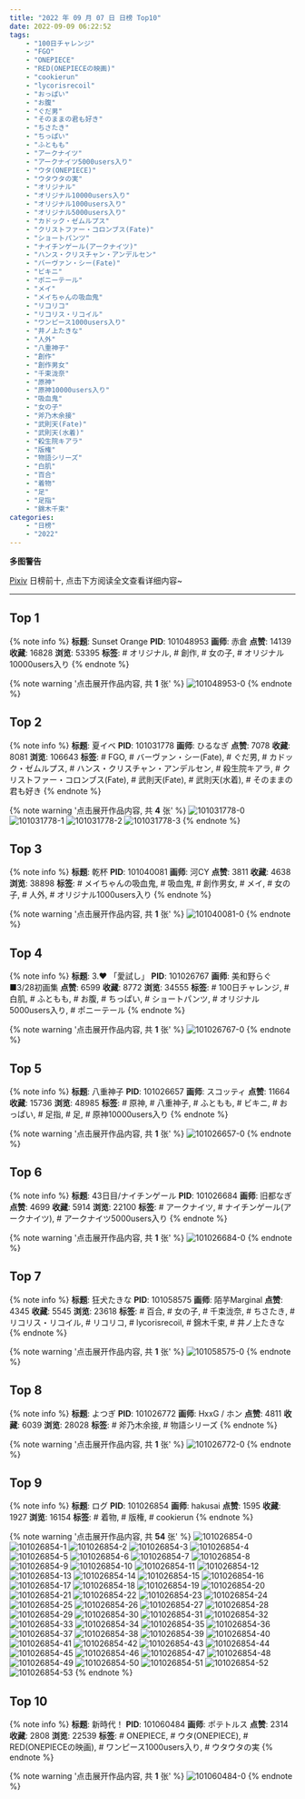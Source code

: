 ```yaml
---
title: "2022 年 09 月 07 日 日榜 Top10"
date: 2022-09-09 06:22:52
tags:
    - "100日チャレンジ"
    - "FGO"
    - "ONEPIECE"
    - "RED(ONEPIECEの映画)"
    - "cookierun"
    - "lycorisrecoil"
    - "おっぱい"
    - "お腹"
    - "ぐだ男"
    - "そのままの君も好き"
    - "ちさたき"
    - "ちっぱい"
    - "ふともも"
    - "アークナイツ"
    - "アークナイツ5000users入り"
    - "ウタ(ONEPIECE)"
    - "ウタウタの実"
    - "オリジナル"
    - "オリジナル10000users入り"
    - "オリジナル1000users入り"
    - "オリジナル5000users入り"
    - "カドック・ゼムルプス"
    - "クリストファー・コロンブス(Fate)"
    - "ショートパンツ"
    - "ナイチンゲール(アークナイツ)"
    - "ハンス・クリスチャン・アンデルセン"
    - "バーヴァン・シー(Fate)"
    - "ビキニ"
    - "ポニーテール"
    - "メイ"
    - "メイちゃんの吸血鬼"
    - "リコリコ"
    - "リコリス・リコイル"
    - "ワンピース1000users入り"
    - "井ノ上たきな"
    - "人外"
    - "八重神子"
    - "創作"
    - "創作男女"
    - "千束泷奈"
    - "原神"
    - "原神10000users入り"
    - "吸血鬼"
    - "女の子"
    - "斧乃木余接"
    - "武則天(Fate)"
    - "武則天(水着)"
    - "殺生院キアラ"
    - "版権"
    - "物語シリーズ"
    - "白肌"
    - "百合"
    - "着物"
    - "足"
    - "足指"
    - "錦木千束"
categories:
    - "日榜"
    - "2022"
---
```


<i class="fa fa-triangle-exclamation"></i>**多图警告**<i class="fa fa-triangle-exclamation"></i>

[Pixiv](https://www.pixiv.net/) 日榜前十, 点击下方阅读全文查看详细内容~

<!-- more -->

---

## Top 1

{% note info %}
**标题**: Sunset Orange
**PID**: 101048953 **画师**: 赤倉
**点赞**: 14139 **收藏**: 16828 **浏览**: 53395
**标签**: # オリジナル, # 創作, # 女の子, # オリジナル10000users入り
{% endnote %}

{% note warning '点击展开作品内容, 共 **1** 张' %}
![101048953-0](https://i.pixiv.re/img-original/img/2022/09/07/00/25/52/101048953_p0.png)
{% endnote %}

## Top 2

{% note info %}
**标题**: 夏イベ
**PID**: 101031778 **画师**: ひるなぎ
**点赞**: 7078 **收藏**: 8081 **浏览**: 106643
**标签**: # FGO, # バーヴァン・シー(Fate), # ぐだ男, # カドック・ゼムルプス, # ハンス・クリスチャン・アンデルセン, # 殺生院キアラ, # クリストファー・コロンブス(Fate), # 武則天(Fate), # 武則天(水着), # そのままの君も好き
{% endnote %}

{% note warning '点击展开作品内容, 共 **4** 张' %}
![101031778-0](https://i.pixiv.re/img-original/img/2022/09/06/06/00/03/101031778_p0.jpg)
![101031778-1](https://i.pixiv.re/img-original/img/2022/09/06/06/00/03/101031778_p1.jpg)
![101031778-2](https://i.pixiv.re/img-original/img/2022/09/06/06/00/03/101031778_p2.jpg)
![101031778-3](https://i.pixiv.re/img-original/img/2022/09/06/06/00/03/101031778_p3.jpg)
{% endnote %}

## Top 3

{% note info %}
**标题**: 乾杯
**PID**: 101040081 **画师**: 河CY
**点赞**: 3811 **收藏**: 4638 **浏览**: 38898
**标签**: # メイちゃんの吸血鬼, # 吸血鬼, # 創作男女, # メイ, # 女の子, # 人外, # オリジナル1000users入り
{% endnote %}

{% note warning '点击展开作品内容, 共 **1** 张' %}
![101040081-0](https://i.pixiv.re/img-original/img/2022/09/06/17/59/50/101040081_p0.jpg)
{% endnote %}

## Top 4

{% note info %}
**标题**: 3.❤️‍ 「愛試し」
**PID**: 101026767 **画师**: 美和野らぐ■3/28初画集
**点赞**: 6599 **收藏**: 8772 **浏览**: 34555
**标签**: # 100日チャレンジ, # 白肌, # ふともも, # お腹, # ちっぱい, # ショートパンツ, # オリジナル5000users入り, # ポニーテール
{% endnote %}

{% note warning '点击展开作品内容, 共 **1** 张' %}
![101026767-0](https://i.pixiv.re/img-original/img/2022/09/06/00/00/27/101026767_p0.png)
{% endnote %}

## Top 5

{% note info %}
**标题**: 八重神子
**PID**: 101026657 **画师**: スコッティ
**点赞**: 11664 **收藏**: 15736 **浏览**: 48985
**标签**: # 原神, # 八重神子, # ふともも, # ビキニ, # おっぱい, # 足指, # 足, # 原神10000users入り
{% endnote %}

{% note warning '点击展开作品内容, 共 **1** 张' %}
![101026657-0](https://i.pixiv.re/img-original/img/2022/09/06/00/00/06/101026657_p0.jpg)
{% endnote %}

## Top 6

{% note info %}
**标题**: 43日目/ナイチンゲール
**PID**: 101026684 **画师**: 旧都なぎ
**点赞**: 4699 **收藏**: 5914 **浏览**: 22100
**标签**: # アークナイツ, # ナイチンゲール(アークナイツ), # アークナイツ5000users入り
{% endnote %}

{% note warning '点击展开作品内容, 共 **1** 张' %}
![101026684-0](https://i.pixiv.re/img-original/img/2022/09/06/00/00/10/101026684_p0.jpg)
{% endnote %}

## Top 7

{% note info %}
**标题**: 狂犬たきな
**PID**: 101058575 **画师**: 陌芋Marginal
**点赞**: 4345 **收藏**: 5545 **浏览**: 23618
**标签**: # 百合, # 女の子, # 千束泷奈, # ちさたき, # リコリス・リコイル, # リコリコ, # lycorisrecoil, # 錦木千束, # 井ノ上たきな
{% endnote %}

{% note warning '点击展开作品内容, 共 **1** 张' %}
![101058575-0](https://i.pixiv.re/img-original/img/2022/09/07/14/09/05/101058575_p0.jpg)
{% endnote %}

## Top 8

{% note info %}
**标题**: よつぎ
**PID**: 101026772 **画师**: HxxG / ホン
**点赞**: 4811 **收藏**: 6039 **浏览**: 28028
**标签**: # 斧乃木余接, # 物語シリーズ
{% endnote %}

{% note warning '点击展开作品内容, 共 **1** 张' %}
![101026772-0](https://i.pixiv.re/img-original/img/2022/09/06/00/00/28/101026772_p0.png)
{% endnote %}

## Top 9

{% note info %}
**标题**: ログ
**PID**: 101026854 **画师**: hakusai
**点赞**: 1595 **收藏**: 1927 **浏览**: 16154
**标签**: # 着物, # 版権, # cookierun
{% endnote %}

{% note warning '点击展开作品内容, 共 **54** 张' %}
![101026854-0](https://i.pixiv.re/img-original/img/2022/09/06/00/01/13/101026854_p0.jpg)
![101026854-1](https://i.pixiv.re/img-original/img/2022/09/06/00/01/13/101026854_p1.jpg)
![101026854-2](https://i.pixiv.re/img-original/img/2022/09/06/00/01/13/101026854_p2.jpg)
![101026854-3](https://i.pixiv.re/img-original/img/2022/09/06/00/01/13/101026854_p3.jpg)
![101026854-4](https://i.pixiv.re/img-original/img/2022/09/06/00/01/13/101026854_p4.jpg)
![101026854-5](https://i.pixiv.re/img-original/img/2022/09/06/00/01/13/101026854_p5.jpg)
![101026854-6](https://i.pixiv.re/img-original/img/2022/09/06/00/01/13/101026854_p6.jpg)
![101026854-7](https://i.pixiv.re/img-original/img/2022/09/06/00/01/13/101026854_p7.jpg)
![101026854-8](https://i.pixiv.re/img-original/img/2022/09/06/00/01/13/101026854_p8.jpg)
![101026854-9](https://i.pixiv.re/img-original/img/2022/09/06/00/01/13/101026854_p9.jpg)
![101026854-10](https://i.pixiv.re/img-original/img/2022/09/06/00/01/13/101026854_p10.jpg)
![101026854-11](https://i.pixiv.re/img-original/img/2022/09/06/00/01/13/101026854_p11.jpg)
![101026854-12](https://i.pixiv.re/img-original/img/2022/09/06/00/01/13/101026854_p12.jpg)
![101026854-13](https://i.pixiv.re/img-original/img/2022/09/06/00/01/13/101026854_p13.jpg)
![101026854-14](https://i.pixiv.re/img-original/img/2022/09/06/00/01/13/101026854_p14.jpg)
![101026854-15](https://i.pixiv.re/img-original/img/2022/09/06/00/01/13/101026854_p15.jpg)
![101026854-16](https://i.pixiv.re/img-original/img/2022/09/06/00/01/13/101026854_p16.jpg)
![101026854-17](https://i.pixiv.re/img-original/img/2022/09/06/00/01/13/101026854_p17.jpg)
![101026854-18](https://i.pixiv.re/img-original/img/2022/09/06/00/01/13/101026854_p18.jpg)
![101026854-19](https://i.pixiv.re/img-original/img/2022/09/06/00/01/13/101026854_p19.jpg)
![101026854-20](https://i.pixiv.re/img-original/img/2022/09/06/00/01/13/101026854_p20.jpg)
![101026854-21](https://i.pixiv.re/img-original/img/2022/09/06/00/01/13/101026854_p21.jpg)
![101026854-22](https://i.pixiv.re/img-original/img/2022/09/06/00/01/13/101026854_p22.jpg)
![101026854-23](https://i.pixiv.re/img-original/img/2022/09/06/00/01/13/101026854_p23.jpg)
![101026854-24](https://i.pixiv.re/img-original/img/2022/09/06/00/01/13/101026854_p24.jpg)
![101026854-25](https://i.pixiv.re/img-original/img/2022/09/06/00/01/13/101026854_p25.jpg)
![101026854-26](https://i.pixiv.re/img-original/img/2022/09/06/00/01/13/101026854_p26.jpg)
![101026854-27](https://i.pixiv.re/img-original/img/2022/09/06/00/01/13/101026854_p27.jpg)
![101026854-28](https://i.pixiv.re/img-original/img/2022/09/06/00/01/13/101026854_p28.jpg)
![101026854-29](https://i.pixiv.re/img-original/img/2022/09/06/00/01/13/101026854_p29.jpg)
![101026854-30](https://i.pixiv.re/img-original/img/2022/09/06/00/01/13/101026854_p30.jpg)
![101026854-31](https://i.pixiv.re/img-original/img/2022/09/06/00/01/13/101026854_p31.jpg)
![101026854-32](https://i.pixiv.re/img-original/img/2022/09/06/00/01/13/101026854_p32.jpg)
![101026854-33](https://i.pixiv.re/img-original/img/2022/09/06/00/01/13/101026854_p33.jpg)
![101026854-34](https://i.pixiv.re/img-original/img/2022/09/06/00/01/13/101026854_p34.jpg)
![101026854-35](https://i.pixiv.re/img-original/img/2022/09/06/00/01/13/101026854_p35.jpg)
![101026854-36](https://i.pixiv.re/img-original/img/2022/09/06/00/01/13/101026854_p36.jpg)
![101026854-37](https://i.pixiv.re/img-original/img/2022/09/06/00/01/13/101026854_p37.jpg)
![101026854-38](https://i.pixiv.re/img-original/img/2022/09/06/00/01/13/101026854_p38.jpg)
![101026854-39](https://i.pixiv.re/img-original/img/2022/09/06/00/01/13/101026854_p39.jpg)
![101026854-40](https://i.pixiv.re/img-original/img/2022/09/06/00/01/13/101026854_p40.jpg)
![101026854-41](https://i.pixiv.re/img-original/img/2022/09/06/00/01/13/101026854_p41.jpg)
![101026854-42](https://i.pixiv.re/img-original/img/2022/09/06/00/01/13/101026854_p42.jpg)
![101026854-43](https://i.pixiv.re/img-original/img/2022/09/06/00/01/13/101026854_p43.jpg)
![101026854-44](https://i.pixiv.re/img-original/img/2022/09/06/00/01/13/101026854_p44.jpg)
![101026854-45](https://i.pixiv.re/img-original/img/2022/09/06/00/01/13/101026854_p45.jpg)
![101026854-46](https://i.pixiv.re/img-original/img/2022/09/06/00/01/13/101026854_p46.jpg)
![101026854-47](https://i.pixiv.re/img-original/img/2022/09/06/00/01/13/101026854_p47.jpg)
![101026854-48](https://i.pixiv.re/img-original/img/2022/09/06/00/01/13/101026854_p48.jpg)
![101026854-49](https://i.pixiv.re/img-original/img/2022/09/06/00/01/13/101026854_p49.jpg)
![101026854-50](https://i.pixiv.re/img-original/img/2022/09/06/00/01/13/101026854_p50.jpg)
![101026854-51](https://i.pixiv.re/img-original/img/2022/09/06/00/01/13/101026854_p51.jpg)
![101026854-52](https://i.pixiv.re/img-original/img/2022/09/06/00/01/13/101026854_p52.jpg)
![101026854-53](https://i.pixiv.re/img-original/img/2022/09/06/00/01/13/101026854_p53.jpg)
{% endnote %}

## Top 10

{% note info %}
**标题**: 新時代！
**PID**: 101060484 **画师**: ポテトルス
**点赞**: 2314 **收藏**: 2808 **浏览**: 22539
**标签**: # ONEPIECE, # ウタ(ONEPIECE), # RED(ONEPIECEの映画), # ワンピース1000users入り, # ウタウタの実
{% endnote %}

{% note warning '点击展开作品内容, 共 **1** 张' %}
![101060484-0](https://i.pixiv.re/img-original/img/2022/09/07/16/42/31/101060484_p0.jpg)
{% endnote %}
